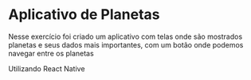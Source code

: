 <h1>Aplicativo de Planetas</h1>
<p>Nesse exercício foi criado um aplicativo com telas onde são mostrados planetas e seus dados mais importantes, com um botão onde podemos navegar entre os planetas
  
Utilizando React Native</p>
